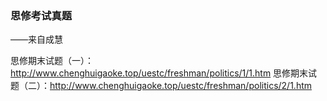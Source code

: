### 思修考试真题

——来自成慧

思修期末试题（一）：http://www.chenghuigaoke.top/uestc/freshman/politics/1/1.htm
思修期末试题（二）：http://www.chenghuigaoke.top/uestc/freshman/politics/2/1.htm
